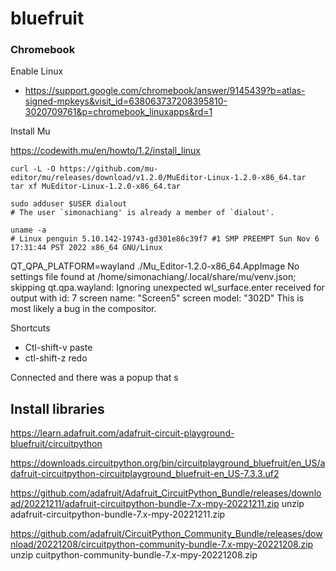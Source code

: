 # bluefruit

### Chromebook

Enable Linux

- https://support.google.com/chromebook/answer/9145439?b=atlas-signed-mpkeys&visit_id=638063737208395810-3020709761&p=chromebook_linuxapps&rd=1

Install Mu

https://codewith.mu/en/howto/1.2/install_linux

```
curl -L -O https://github.com/mu-editor/mu/releases/download/v1.2.0/MuEditor-Linux-1.2.0-x86_64.tar
tar xf MuEditor-Linux-1.2.0-x86_64.tar
```

```
sudo adduser $USER dialout
# The user `simonachiang' is already a member of `dialout'.

uname -a
# Linux penguin 5.10.142-19743-gd301e86c39f7 #1 SMP PREEMPT Sun Nov 6 17:31:44 PST 2022 x86_64 GNU/Linux
```



QT_QPA_PLATFORM=wayland ./Mu_Editor-1.2.0-x86_64.AppImage
No settings file found at /home/simonachiang/.local/share/mu/venv.json; skipping
qt.qpa.wayland: Ignoring unexpected wl_surface.enter received for output with id: 7 screen name: "Screen5" screen model: "302D" This is most likely a bug in the compositor.

Shortcuts

- Ctl-shift-v paste
- ctl-shift-z redo

Connected and there was a  popup that s
## Install libraries

https://learn.adafruit.com/adafruit-circuit-playground-bluefruit/circuitpython

https://downloads.circuitpython.org/bin/circuitplayground_bluefruit/en_US/adafruit-circuitpython-circuitplayground_bluefruit-en_US-7.3.3.uf2

https://github.com/adafruit/Adafruit_CircuitPython_Bundle/releases/download/20221211/adafruit-circuitpython-bundle-7.x-mpy-20221211.zip
unzip adafruit-circuitpython-bundle-7.x-mpy-20221211.zip

https://github.com/adafruit/CircuitPython_Community_Bundle/releases/download/20221208/circuitpython-community-bundle-7.x-mpy-20221208.zip
unzip cuitpython-community-bundle-7.x-mpy-20221208.zip
